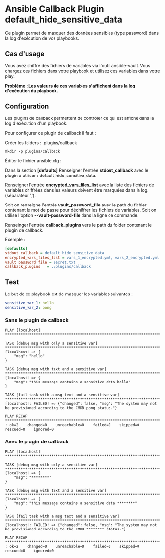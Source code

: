 # Ansible Callback Plugin default_hide_sensitive_data

Ce plugin permet de masquer des données sensibles (type password) dans la log d'exécution de vos playbooks.

## Cas d'usage
Vous avez chiffré des fichiers de variables via l'outil ansible-vault.
Vous chargez ces fichiers dans votre playbook et utilisez ces variables dans votre play.

**Problème : Les valeurs de ces variables s'affichent dans la log d'exécution du playbook.**

## Configuration
Les plugins de callback permettent de contrôler ce qui est affiché dans la log d'exécution d'un playbook.

Pour configurer ce plugin de callback il faut :

Créer les folders : .plugins/callback
``` shell
mkdir -p plugins/callback
```

Éditer le fichier ansible.cfg :

Dans la section **[defaults]**
Renseigner l'entrée **stdout_callback** avec le plugin à utiliser : default_hide_sensitive_data.

Renseigner l'entrée **encrypted_vars_files_list** avec la liste des fichiers de variables chiffrées dans les valeurs doivent être masquées dans la log. (séparateur ',').

Soit on renseigne l'entrée **vault_password_file** avec le path du fichier contenant le mot de passe pour déchiffrer les fichiers de variables.
Soit on utilise l'option **--vault-password-file** dans la ligne de commande.

Renseinger l'entrée **callback_plugins** vers le path du folder contenant le plugin de callback.

Exemple :
``` ini
[defaults]
stdout_callback = default_hide_sensitive_data
encrypted_vars_files_list = vars_1_encrypted.yml, vars_2_encrypted.yml
vault_password_file = secret.txt
callback_plugins   = ./plugins/callback
```

## Test

Le but de ce playbook est de masquer les variables suivantes :

``` yaml
sensitive_var_1: hello
sensitive_var_2: pong
``` 

### Sans le plugin de callback

``` 
PLAY [localhost] *****************************************************************************************************************************************************************************************************************************

TASK [debug msg with only a sensitive var] ***************************************************************************************************************************************************************************************************ok: [localhost] => {
    "msg": "hello"
}

TASK [debug msg with text and a sensitive var] ***********************************************************************************************************************************************************************************************ok: [localhost] => {
    "msg": "this message contains a sensitive data hello"
}

TASK [fail task with a msg text and a sensitive var] *****************************************************************************************************************************************************************************************fatal: [localhost]: FAILED! => {"changed": false, "msg": "The system may not be provisioned according to the CMDB pong status."}

PLAY RECAP ***********************************************************************************************************************************************************************************************************************************localhost                  : ok=2    changed=0    unreachable=0    failed=1    skipped=0    rescued=0    ignored=0
``` 

### Avec le plugin de callback

``` 
PLAY [localhost] *****************************************************************************************************************************************************************************************************************************

TASK [debug msg with only a sensitive var] ***************************************************************************************************************************************************************************************************ok: [localhost] => {
    "msg": "********"
}

TASK [debug msg with text and a sensitive var] ***********************************************************************************************************************************************************************************************ok: [localhost] => {
    "msg": "this message contains a sensitive data ********"
}

TASK [fail task with a msg text and a sensitive var] *****************************************************************************************************************************************************************************************fatal: [localhost]: FAILED! => {"changed": false, "msg": "The system may not be provisioned according to the CMDB ******** status."}

PLAY RECAP ***********************************************************************************************************************************************************************************************************************************localhost                  : ok=2    changed=0    unreachable=0    failed=1    skipped=0    rescued=0    ignored=0
``` 